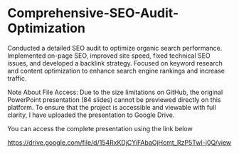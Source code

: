 # Comprehensive-SEO-Audit-Optimization
Conducted a detailed SEO audit to optimize organic search performance. Implemented on-page SEO, improved site speed, fixed technical SEO issues, and developed a backlink strategy. Focused on keyword research and content optimization to enhance search engine rankings and increase traffic.

Note About File Access:
Due to the size limitations on GitHub, the original PowerPoint presentation (84 slides) cannot be previewed directly on this platform. 
To ensure that the project is accessible and viewable with full clarity, I have uploaded the presentation to Google Drive.

You can access the complete presentation using the link below

https://drive.google.com/file/d/154RxKDjCYiFAbaOjHcmt_RzP5TwI-j0Q/view 

